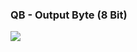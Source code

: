 ### QB - Output Byte (8 Bit)

![](https://user-images.githubusercontent.com/69573151/210781164-b9fa5de3-e61e-47b8-b34f-86fa3bd398ff.png)
